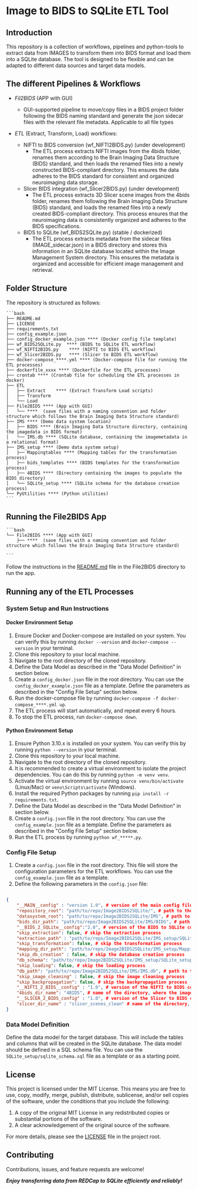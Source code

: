 # Image to BIDS to SQLite ETL Tool

## Introduction

This repository is a collection of workflows, pipelines and python-tools to extract data from IMAGES to transform them into BIDS format and load them into a SQLite database. The tool is designed to be flexible and can be adapted to different data sources and target data models.

## The different Pipelines & Workflows

- *Fil2BIDS* (APP with GUI)
  - GUI-supported pipeline to move/copy files in a BIDS project folder following the BIDS naming standard and generate the json sidecar files with the relevant file metadata. Applicable to all file types
   
- *ETL* (Extract, Transform, Load) workflows:
  - NIFTI to BIDS conversion (wf_NIFTI2BIDS.py) (under development)
    -  The ETL process extracts NIFTI images from the 4bids folder, renames them according to the Brain Imaging Data Structure (BIDS) standard, and then loads the renamed files into a newly constructed BIDS-compliant directory. This ensures the data adheres to the BIDS standard for consistent and organized neuroimaging data storage.
  - Slicer BIDS integration (wf_Slicer2BIDS.py) (under development)
    - The ETL process extracts 3D Slicer scene images from the 4bids folder, renames them following the Brain Imaging Data Structure (BIDS) standard, and loads the renamed files into a newly created BIDS-compliant directory. This process ensures that the neuroimaging data is consistently organized and adheres to the BIDS specifications.
  - BIDS to SQLite (wf_BIDS2SQLite.py) (stable / dockerized)
    - The ETL process extracts metadata from the sidecar files (IMAGE_sidecar.json) in a BIDS directory and stores this information in an SQLite database located within the Image Management System directory. This ensures the metadata is organized and accessible for efficient image management and retrieval.

## Folder Structure

The repository is structured as follows:

    ```bash
    ├── README.md
    ├── LICENSE
    ├── requirements.txt
    ├── config_example.json
    ├── config_docker_example.json **** (Docker config file template)
    ├── wf_BIDS2SQLite.py  **** (BIDS to SQLite ETL workflow)
    ├── wf_NIFTI2BIDS.py    **** (NIFTI to BIDS ETL workflow)
    ├── wf_Slicer2BIDS.py   **** (Slicer to BIDS ETL workflow)
    ├── docker-compose_****.yml **** (Docker-compose file for running the ETL processes)
    ├── dockerfile_xxxx **** (Dockerfile for the ETL processes)
    ├── crontab **** (Crontab file for scheduling the ETL processes in docker)
    ├── ETL
    │   ├── Extract    **** (Extract Transform Load scripts)
    │   ├── Transform 
    │   └── Load
    ├── File2BIDS **** (App with GUI)
    │   └── ****  (save files with a naming convention and folder structure which follows the Brain Imaging Data Structure standard)
    ├── IMS **** (Demo data system location)
    │   ├── BIDS **** (Brain Imaging Data Structure directory, containing the imagedata in BIDS format)
    │   └── IMS.db **** (SQLite database, containing the imagemetadata in a relational format)
    ├── IMS_setup **** (Demo data system setup)
    │   ├── Mappingtables **** (Mapping tables for the transformation process)
    │   ├── bids_templates **** (BIDS templates for the transformation process)
    │   ├── 4BIDS **** (Directory containing the images to populate the BIDS directory)
    │   └── SQLite_setup **** (SQLite schema for the database creation process)
    └── PyUtilities **** (Python utilities)
    ```

## Running the File2BIDS App

    ```bash
    └── File2BIDS **** (App with GUI)
        ├── ****  (save files with a naming convention and folder structure which follows the Brain Imaging Data Structure standard)

    ```

Follow the instructions in the [README.md](File2BIDS/README.md) file in the File2BIDS directory to run the app.

## Running any of the ETL Processes

### System Setup and Run Instructions

#### Docker Environment Setup

1. Ensure Docker and Docker-compose are installed on your system. You can verify this by running `docker --version` and `docker-compose --version`  in your terminal.
2. Clone this repository to your local machine.
3. Navigate to the root directory of the cloned repository.
4. Define the Data Model as described in the "Data Model Definition" in section below.
5. Create a `config_docker.json` file in the root directory. You can use the `config_docker_example.json` file as a template. Define the parameters as described in the "Config File Setup" section below.
6. Run the docker-compose file by running `docker-compose -f docker-compose_****.yml up`.
7. The ETL process will start automatically, and repeat every 6 hours.
8. To stop the ETL process, run `docker-compose down`.

#### Python Environment Setup

1. Ensure Python 3.10.x is installed on your system. You can verify this by running `python --version` in your terminal.
2. Clone this repository to your local machine.
3. Navigate to the root directory of the cloned repository.
4. It is recommended to create a virtual environment to isolate the project dependencies. You can do this by running `python -m venv venv`.
5. Activate the virtual environment by running `source venv/bin/activate` (Linux/Mac) or `venv\Scripts\activate` (Windows).
6. Install the required Python packages by running `pip install -r requirements.txt`.
7. Define the Data Model as described in the "Data Model Definition" in section below.
8. Create a `config.json` file in the root directory. You can use the `config_example.json` file as a template. Define the parameters as described in the "Config File Setup" section below.
9. Run the ETL process by running `python wf_*****.py`.

### Config File Setup

1. Create a `config.json` file in the root directory. This file will store the configuration parameters for the ETL workflows. You can use the `config_example.json` file as a template.
2. Define the following parameters in the `config.json` file:

```json

{   
    "__MAIN__config" : "version 1.0", # version of the main config file
    "repository_root": "path/to/repo/Image2BIDS2SQLite/", # path to the root directory of the repository
    "datasystem_root": "path/to/repo/Image2BIDS2SQLite/IMS", # path to the root directory of the final data system location
    "bids_dir_path": "path/to/repo/Image2BIDS2SQLite/IMS/BIDS", # path to the BIDS directory
    "__BIDS_2_SQLite__config":"2.0", # version of the BIDS to SQLite config file
    "skip_extraction": false, # skip the extraction process
    "extraction_path" : "path/to/repo/Image2BIDS2SQLite/IMS_setup/SQLite_setup", # path to the directory, where the extraction files are stored
    "skip_transformation": false, # skip the transformation process
    "mapping_dir_path": "path/to/repo/Image2BIDS2SQLite/IMS_setup/Mappingtables", # path to the directory, where the mapping files are stored
    "skip_db_creation" : false, # skip the database creation process
    "db_schema": "path/to/repo/Image2BIDS2SQLite/IMS_setup/SQLite_setup/sqlite_schema.sql", # path to the SQLite schema file
    "skip_loading": false, # skip the loading process
    "db_path": "path/to/repo/Image2BIDS2SQLite/IMS/IMS.db", # path to the SQLite database
    "skip_image_cleaning" : false, # skip the image cleaning process
    "skip_backpropagation": false, # skip the backpropagation process
    "__NIFTI_2_BIDS__config" : "1.0", # version of the NIFTI to BIDS config file
    "4bids_dir_name": "4BIDS", # name of the directory, where the images are stored to populate the BIDS directory
    "__SLICER_2_BIDS_config" : "1.0", # version of the Slicer to BIDS config file
    "slicer_dir_name" : "slicer_scenes_clean" # name of the directory, where the Slicer scenes are stored to populate the BIDS directory
}
```

### Data Model Definition

Define the data model for the target database. This will include the tables and columns that will be created in the SQLite database. The data model should be defined in a SQL schema file. You can use the `SQLite_setup/sqlite_schema.sql` file as a template or as a starting point.

## License

This project is licensed under the MIT License. This means you are free to use, copy, modify, merge, publish, distribute, sublicense, and/or sell copies of the software, under the conditions that you include the following:

1. A copy of the original MIT License in any redistributed copies or substantial portions of the software.
2. A clear acknowledgement of the original source of the software.

For more details, please see the [LICENSE](LICENSE) file in the project root.

## Contributing

Contributions, issues, and feature requests are welcome!

***Enjoy transferring data from REDCap to SQLite efficiently and reliably!***
